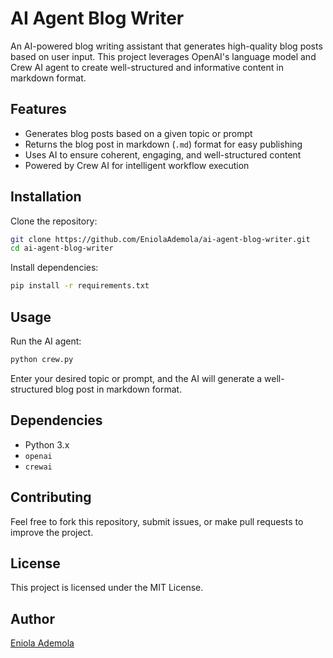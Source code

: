 # AI Agent Blog Writer

An AI-powered blog writing assistant that generates high-quality blog posts based on user input. This project leverages OpenAI's language model and Crew AI agent to create well-structured and informative content in markdown format.

## Features

- Generates blog posts based on a given topic or prompt
- Returns the blog post in markdown (`.md`) format for easy publishing
- Uses AI to ensure coherent, engaging, and well-structured content
- Powered by Crew AI for intelligent workflow execution

## Installation

Clone the repository:

```bash
git clone https://github.com/EniolaAdemola/ai-agent-blog-writer.git
cd ai-agent-blog-writer
```

Install dependencies:

```bash
pip install -r requirements.txt
```

## Usage

Run the AI agent:

```bash
python crew.py
```

Enter your desired topic or prompt, and the AI will generate a well-structured blog post in markdown format.

## Dependencies

- Python 3.x
- `openai`
- `crewai`

## Contributing

Feel free to fork this repository, submit issues, or make pull requests to improve the project.

## License

This project is licensed under the MIT License.

## Author

[Eniola Ademola](https://github.com/EniolaAdemola)
